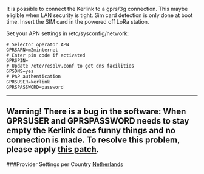 It is possible to connect the Kerlink to a gprs/3g connection. This maybe eligible when LAN security is tight.
Sim card detection is only done at boot time. Insert the SIM card in the powered off LoRa station.

Set your APN settings in /etc/sysconfig/network:
	
    # Selector operator APN
	GPRSAPN=m2minternet
	# Enter pin code if activated
	GPRSPIN=
	# Update /etc/resolv.conf to get dns facilities
	GPSDNS=yes
	# PAP authentication
	GPRSUSER=kerlink
	GPRSPASSWORD=password
    
---
**Warning!** There is a bug in the software: When GPRSUSER and GPRSPASSWORD needs to stay empty the Kerlink does funny things and no connection is made. 
To resolve this problem, please apply [this patch](mobile-connection/attachment/1/dota_update_gprs_script.tar.gz).
---

###Provider Settings per Country
[Netherlands](nl)